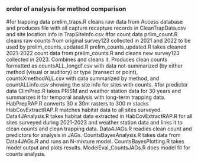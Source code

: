 ### order of analysis for method comparison ###

#for trapping data 
prelim_traps.R cleans raw data from Access database and produces file with all capture recapture records in CleanTrapData.csv and site location info in TrapSiteInfo.csv
#for count data
prlim_count.R cleans raw counts from original survey123 collected in 2021 and 2022 to be used by prelim_counts_updated.R
prelim_counts_updated.R takes cleaned 2021-2022 count data from prelim_counts.R and cleans new survey123 collected in 2023. Combines and cleans it. Produces clean counts formatted
as countsALL_longdf.csv with data not-summarized (by either method (visual or auditory) or type (transect or point), countsXmethodALL.csv with data summarized by method, 
and countALLinfo.csv showing the site info for sites with counts. 
#for predictor data
ClimPrep.R takes PRISM and weather station data for 30 years and summarizes it for temporal analysis with long-term trapping data. 
HabPrepRAP.R converts 30 x 30m rasters to 300 m stacks
HabCovExtractRAP.R matches habitat data to all sites surveyed. 
Data4JAnalysis.R takes habitat data extracted in HabCovExtractRAP.R for all sites surveyed during 2021-2023 and weather station data and links it to clean counts and clean trapping data.
Data4JAGs.R readies clean count and predictors for analysis in JAGs.
CountsBayesAnalysis.R takes data from Data4JAGs.R and runs an N-mixture model. 
CountsBayesPlotting.R takes model output and plots results.
ModelEval_CountsJAGs.R does model fit for counts analysis.
